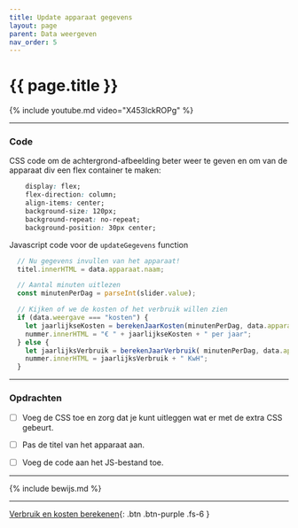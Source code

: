 ```yaml
---
title: Update apparaat gegevens
layout: page
parent: Data weergeven
nav_order: 5
---
```


# {{ page.title }}

{% include youtube.md video="X453lckROPg" %}

---

### Code

CSS code om de achtergrond-afbeelding beter weer te geven en om van de apparaat div een flex container te maken:

```css
    display: flex;
    flex-direction: column;
    align-items: center;
    background-size: 120px;
    background-repeat: no-repeat;
    background-position: 30px center;
```


Javascript code voor de `updateGegevens` function

```js
  // Nu gegevens invullen van het apparaat!
  titel.innerHTML = data.apparaat.naam;

  // Aantal minuten uitlezen
  const minutenPerDag = parseInt(slider.value);

  // Kijken of we de kosten of het verbruik willen zien
  if (data.weergave === "kosten") {
    let jaarlijkseKosten = berekenJaarKosten(minutenPerDag, data.apparaat.vermogen);
    nummer.innerHTML = "€ " + jaarlijkseKosten + " per jaar";
  } else {
    let jaarlijksVerbruik = berekenJaarVerbruik( minutenPerDag, data.apparaat.vermogen);
    nummer.innerHTML = jaarlijksVerbruik + " KwH";
  }
```

---

### Opdrachten
- [ ] Voeg de CSS toe en zorg dat je kunt uitleggen wat er met de extra CSS gebeurt.
- [ ] Pas de titel van het apparaat aan.
- [ ] Voeg de code aan het JS-bestand toe.


---

{% include bewijs.md %}

---

[Verbruik en kosten berekenen](6-verbruik-kosten-berekenen){: .btn .btn-purple .fs-6 }
